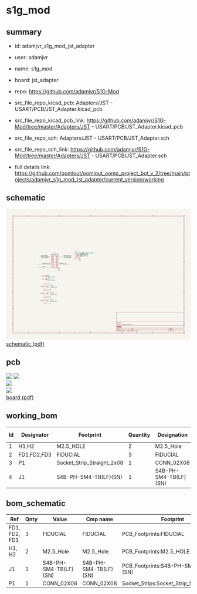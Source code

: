 # s1g_mod
 
## summary 
* id: adamjvr_s1g_mod_jst_adapter
* user: adamjvr
* name: s1g_mod
* board: jst_adapter
* repo: https://github.com/adamjvr/S1G-Mod
* src_file_repo_kicad_pcb: Adapters/JST - USART/PCB/JST_Adapter.kicad_pcb
* src_file_repo_kicad_pcb_link: https://github.com/adamjvr/S1G-Mod/tree/master/Adapters/JST - USART/PCB/JST_Adapter.kicad_pcb


* src_file_repo_sch: Adapters/JST - USART/PCB/JST_Adapter.sch
* src_file_repo_sch_link: https://github.com/adamjvr/S1G-Mod/tree/master/Adapters/JST - USART/PCB/JST_Adapter.sch
* full details link: https://github.com/oomlout/oomlout_oomp_project_bot_v_2/tree/main/projects/adamjvr_s1g_mod_jst_adapter/current_version/working  

## schematic  
![](working_schematic_600.png)  
[schematic (pdf)](working_schematic.pdf) 






















## pcb  
![](working_3d_600.png) 
![](working_3d_front_600.png)  
![](working_3d_back_600.png)  
![](working_600.png)  
[board (pdf)](working.pdf)  

## working_bom
| Id | Designator | Footprint | Quantity | Designation | Supplier and ref |  | None | 
| --- | --- | --- | --- | --- | --- | --- | --- | 
| 1 | H1,H2 | M2.5_HOLE | 2 | M2.5_Hole |  |  | [''] | 
| 2 | FD1,FD2,FD3 | FIDUCIAL | 3 | FIDUCIAL |  |  | [''] | 
| 3 | P1 | Socket_Strip_Straight_2x08 | 1 | CONN_02X08 |  |  | [''] | 
| 4 | J1 | S4B-PH-SM4-TB(LF)(SN) | 1 | S4B-PH-SM4-TB(LF)(SN) |  |  | [''] | 


## bom_schematic
| Ref | Qnty | Value | Cmp name | Footprint | Description | Vendor | DNP | 
| --- | --- | --- | --- | --- | --- | --- | --- | 
| FD1, FD2, FD3 | 3 | FIDUCIAL | FIDUCIAL | PCB_Footprints:FIDUCIAL |  |  |  | 
| H1, H2 | 2 | M2.5_Hole | M2.5_Hole | PCB_Footprints:M2.5_HOLE |  |  |  | 
| J1 | 1 | S4B-PH-SM4-TB(LF)(SN) | S4B-PH-SM4-TB(LF)(SN) | PCB_Footprints:S4B-PH-SM4-TB(LF)(SN) |  |  |  | 
| P1 | 1 | CONN_02X08 | CONN_02X08 | Socket_Strips:Socket_Strip_Straight_2x08 |  |  |  | 



